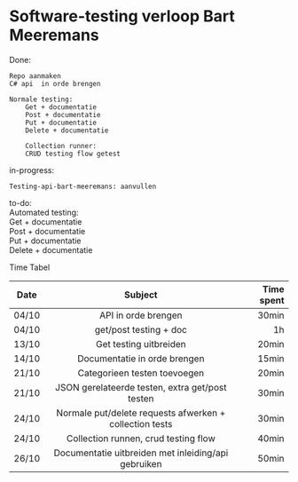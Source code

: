 # Software-testing verloop Bart Meeremans 


Done: 
 	
	Repo aanmaken 
	C# api  in orde brengen

	Normale testing: 
        Get + documentatie 
        Post + documentatie
        Put + documentatie
        Delete + documentatie

        Collection runner:
        CRUD testing flow getest

in-progress:  

	Testing-api-bart-meeremans: aanvullen

to-do:  
    Automated testing:    
        Get + documentatie  
        Post + documentatie  
        Put + documentatie  
        Delete + documentatie  
    


Time Tabel

| Date          | Subject       | Time spent  |
| ------------- |:-------------:| -----------:|
| 04/10         | API in orde brengen | 30min       |
| 04/10     | get/post testing + doc      |   1h       |
| 13/10 | Get testing uitbreiden      |    20min       |
| 14/10 | Documentatie in orde brengen      |    15min       |
| 21/10 | Categorieen testen toevoegen      |    20min       |
| 21/10 | JSON gerelateerde testen, extra get/post testen      |    30min       |
| 24/10 | Normale put/delete requests afwerken + collection tests      |    30min       |
| 24/10 | Collection runnen, crud testing flow     |    40min       |
| 26/10 | Documentatie uitbreiden met inleiding/api gebruiken   |    50min       |
